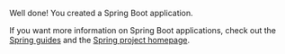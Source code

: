 Well done! You created a Spring Boot application.

If you want more information on Spring Boot applications, check out the [Spring
guides](https://spring.io/guides) and the [Spring project
homepage](https://spring.io/projects).

